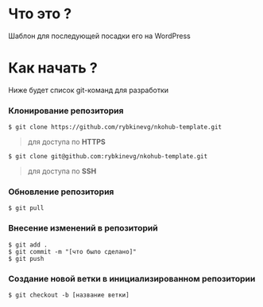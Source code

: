 # Что это ?

Шаблон для последующей посадки его на WordPress

# Как начать ?

Ниже будет список git-команд для разработки

### Клонирование репозитория

    $ git clone https://github.com/rybkinevg/nkohub-template.git

> для доступа по **HTTPS**

    $ git clone git@github.com:rybkinevg/nkohub-template.git

> для доступа по **SSH**

### Обновление репозитория

    $ git pull
    
### Внесение изменений в репозиторий

    $ git add .
    $ git commit -m "[что было сделано]"
    $ git push

### Создание новой ветки в инициализированном репозитории

    $ git checkout -b [название ветки]

